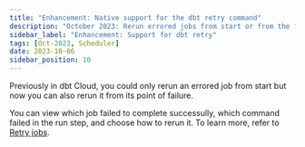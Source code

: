 ```yaml
---
title: "Enhancement: Native support for the dbt retry command"
description: "October 2023: Rerun errored jobs from start or from the failure point"
sidebar_label: "Enhancement: Support for dbt retry"
tags: [Oct-2023, Scheduler]
date: 2023-10-06
sidebar_position: 10
---
```


Previously in dbt Cloud, you could only rerun an errored job from start but now you can also rerun it from its point of failure. 

You can view which job failed to complete successully, which command failed in the run step, and choose how to rerun it. To learn more, refer to [Retry jobs](/docs/deploy/retry-jobs).


<Lightbox src="/img/docs/deploy/native-retry.gif" width="65%" width="70%" title="Example of the Rerun options in dbt Cloud"/>
